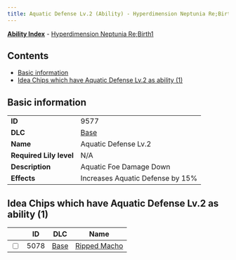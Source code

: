 ```yaml
---
title: Aquatic Defense Lv.2 (Ability) - Hyperdimension Neptunia Re;Birth1
---
```


[**Ability Index**](/neptunia/rb1/ability/index.html) - [Hyperdimension Neptunia Re;Birth1](/neptunia/rb1)

## Contents

- [Basic information](#basic-information)
- [Idea Chips which have Aquatic Defense Lv.2 as ability (1)](#idea-chips-which-have-aquatic-defense-lv2-as-ability-1)

## Basic information

|   |   |
| -- | -- |
| **ID** | 9577 |
| **DLC** | [Base](/neptunia/rb1/dlc/1-base.html) |
| **Name** | Aquatic Defense Lv.2 |
| **Required Lily level** | N/A |
| **Description** | Aquatic Foe Damage Down |
| **Effects** | Increases Aquatic Defense by 15% |


## Idea Chips which have Aquatic Defense Lv.2 as ability (1)

|    | ID | DLC | Name |
| -- | -- | --- | ---- |
| <input type="checkbox" id="rb1-item-1-5078" class="trackbox" /> | 5078 | [Base](/neptunia/rb1/dlc/1-base.html) | [Ripped Macho](/neptunia/rb1/item/1-5078-ripped-macho.html) |
